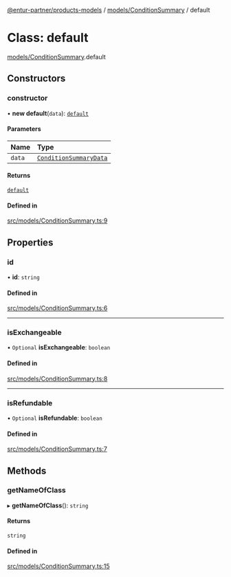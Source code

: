 [@entur-partner/products-models](../README.md) / [models/ConditionSummary](../modules/models_ConditionSummary.md) / default

# Class: default

[models/ConditionSummary](../modules/models_ConditionSummary.md).default

## Constructors

### constructor

• **new default**(`data`): [`default`](models_ConditionSummary.default.md)

#### Parameters

| Name | Type |
| :------ | :------ |
| `data` | [`ConditionSummaryData`](../interfaces/types_interfaces.ConditionSummaryData.md) |

#### Returns

[`default`](models_ConditionSummary.default.md)

#### Defined in

[src/models/ConditionSummary.ts:9](https://github.com/entur/products-models/blob/main/src/models/ConditionSummary.ts#L9)

## Properties

### id

• **id**: `string`

#### Defined in

[src/models/ConditionSummary.ts:6](https://github.com/entur/products-models/blob/main/src/models/ConditionSummary.ts#L6)

___

### isExchangeable

• `Optional` **isExchangeable**: `boolean`

#### Defined in

[src/models/ConditionSummary.ts:8](https://github.com/entur/products-models/blob/main/src/models/ConditionSummary.ts#L8)

___

### isRefundable

• `Optional` **isRefundable**: `boolean`

#### Defined in

[src/models/ConditionSummary.ts:7](https://github.com/entur/products-models/blob/main/src/models/ConditionSummary.ts#L7)

## Methods

### getNameOfClass

▸ **getNameOfClass**(): `string`

#### Returns

`string`

#### Defined in

[src/models/ConditionSummary.ts:15](https://github.com/entur/products-models/blob/main/src/models/ConditionSummary.ts#L15)
